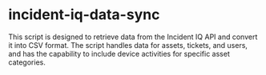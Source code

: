 # incident-iq-data-sync
This script is designed to retrieve data from the Incident IQ API and convert it into CSV format. The script handles data for assets, tickets, and users, and has the capability to include device activities for specific asset categories.
